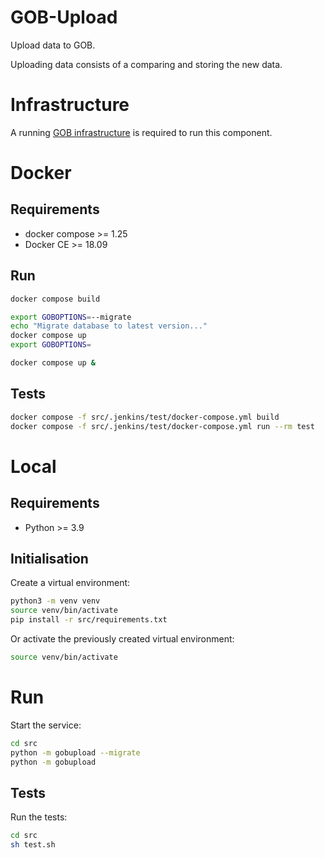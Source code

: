 # GOB-Upload

Upload data to GOB.

Uploading data consists of a comparing and storing the new data.

# Infrastructure

A running [GOB infrastructure](https://github.com/Amsterdam/GOB-Infra) is required to run this component.

# Docker

## Requirements

* docker compose >= 1.25
* Docker CE >= 18.09
    
## Run

```bash
docker compose build

export GOBOPTIONS=--migrate
echo "Migrate database to latest version..."
docker compose up
export GOBOPTIONS=

docker compose up &
```

## Tests

```bash
docker compose -f src/.jenkins/test/docker-compose.yml build
docker compose -f src/.jenkins/test/docker-compose.yml run --rm test
```

# Local

## Requirements

* Python >= 3.9
    
## Initialisation

Create a virtual environment:

```bash
python3 -m venv venv
source venv/bin/activate
pip install -r src/requirements.txt
```
    
Or activate the previously created virtual environment:

```bash
source venv/bin/activate
```
    
# Run

Start the service:

```bash
cd src
python -m gobupload --migrate
python -m gobupload
```

## Tests

Run the tests:

```bash
cd src
sh test.sh
```
